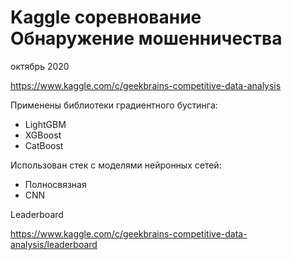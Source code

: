 # Kaggle соревнование Обнаружение мошенничества 

октябрь 2020

https://www.kaggle.com/c/geekbrains-competitive-data-analysis

Применены библиотеки градиентного бустинга:
- LightGBM
- XGBoost
- CatBoost

Использован стек с моделями нейронных сетей:
- Полносвязная
- CNN

Leaderboard

https://www.kaggle.com/c/geekbrains-competitive-data-analysis/leaderboard
